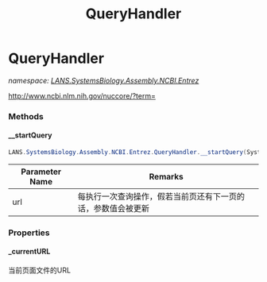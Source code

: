 ﻿---
title: QueryHandler
---

# QueryHandler
_namespace: [LANS.SystemsBiology.Assembly.NCBI.Entrez](N-LANS.SystemsBiology.Assembly.NCBI.Entrez.html)_

http://www.ncbi.nlm.nih.gov/nuccore/?term=



### Methods

#### __startQuery
```csharp
LANS.SystemsBiology.Assembly.NCBI.Entrez.QueryHandler.__startQuery(System.String@)
```


|Parameter Name|Remarks|
|--------------|-------|
|url|每执行一次查询操作，假若当前页还有下一页的话，参数值会被更新|



### Properties

#### _currentURL
当前页面文件的URL
